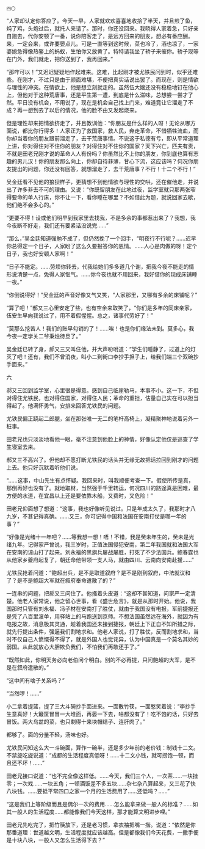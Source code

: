     四〇 

   “人家却认定你答应了。今天一早，人家就欢欢喜喜地收拾了半天，并且煎了鱼，炖了鸡，头炮过后，就托人来请了。那时，你还没回来。我晓得人家着急，只好亲自跑去，代你安顿了一番，说你陪客走了，是远方回来的朋友，想必有番应酬。来，一定会来，或许要晏点儿。可是一直等到这时候，菜也冷了，酒也凉了，一家婆媳急得像热鏊上的蚂蚁，生怕你又放黄了。特特请我坐了轿子来催你。轿子现等在门外，我们就走，把你送到了，我再回来。”

   “那咋可以！”又迟迟疑疑地作起难来。这难，比起刚才被尤铁民问到时，似乎还难些。在刚才，不过只是由于颜面难堪，不便把真实话说出罢了。而现在，则是情欲与理性的冲突。在情欲上，他是想立刻就走的。虽然伍大嫂还没有稳稳地钉在他心上，但他对于这种荒唐事，还是平生第一遭，到底是什么滋味，总想尝一尝才了然。平日没有机会，不用说了，现在是机会自己找上门来，难道竟让它溜走了不成？再一想到去了以后的情况，他的脸不由又发起烧来。

   但是理性却来把情欲挤走了，并且教训他：“你朋友是什么样的人呀！无论从哪方面说，都比你行得多！人家正为了救国家，救人民，奔走革命，不惜牺牲流血，而你却当着你的朋友跟前溜走了，去干荒唐事情。不说这于私德有亏，即从平常道理上讲，你对得住对不住你的朋友？对得住对不住你的国家？天下兴亡，匹夫有责，不就是田老兄刚才说的革命人人有份吗？你虽然比不上你的朋友，你到底也算有志趣的男儿汉！你的朋友那么向上，你却自待菲薄，甘心下流，这应该吗？何况你朋友提出的问题，你还没有回答，就想溜走了，去干荒唐事？不行！十二个不行！”

   吴金廷看不见他的狼狈样子，更猜想不到他情欲与理性的交哄，还在催他走，并说出了许多非去不可的理由。又说：“你既留朋友在此地过夜，监学室就只那两张窄得要命的单人行床，你不让一下，看你睡在哪里？不如借此为题，就说回家去歇，他们绝不会多心的。”

   “更要不得！设或他们明早到我家里去找我，不是多余的事都惹出来了？我想，我今夜断不好走，我们还有要紧话没说完……”

   “那么，”吴金廷知道强勉不成了，但仍然挽了一个回手，“明夜行不行呢？……迟早你总得定一个日子，人家盼了这么久要报答你的恩情。……人心是肉做的呀！定个日子，我也好安顿人家啊！”

   “日子不能定。……劳烦你转去，代我给她们多多道几个谢，把我今夜不能走的情形说清楚一点，免得人家怄气。……你今夜也就不用回来，我好借你的现成床铺睡一夜。”

   “你倒说得好！”吴金廷的声音好像又气又笑，“人家那里，又哪有多余的床铺呢？”

   “算了吧！”郝又三心里安定了些，也有空余来取笑了，“你们是多年的同床亲家，伍安生早向我说过了，用不着假惺惺。总之，诸事代劳好了！”

   “莫那么挖苦人！我们的账早勾销的了！……唉！也是你们缘法未到。莫多心，我今夜一定学关二爷秉烛待旦了。”

   吴金廷已转了身，郝又三又叫住他，并大声吩咐道：“学生们睡静了，过道上的灯灭了吧！还有，我们不曾消夜，叫小二到街口李抄手担子上，给我们端三个双碗抄手面来。”

   六

   郝又三回到监学室，心里很是得意。感到自己临崖勒马，本事不小。这一下，不但对得住尤铁民，也对得住国家，对得住人民；革命的重担，估量自己实在可以担当得起了。他满怀勇气，安排来回答尤铁民的问题。

   尤铁民偏正跷起二郎腿，坐在那张唯一无二的笔杆高椅上，凝精聚神地说着另外一桩事。

   田老兄也只淡淡地看他一眼，毫不注意到他脸上的神情，好像认定他仅是巡查了学生寝室去来。

   郝又三不高兴了。但他却不愿打断尤铁民的话头并无缘无故把话拉回到刚才的问题上去。他只好沉默着听他们说。

   “……这事，中山先生有点怀疑。我回来时，叫我顺便考查一下。假使所传是真，那倒再好也没有了。就地取材，当然强于千里转运，何况四川的路途真是困难，最方便的水道，在宜昌以上还是要依靠木船，又费时，又危险！”

   田老兄仰面想了想道：“这事，我也好像听见说过。只是年成太久了，我那时才八九岁，不甚记得真确。……又三，你可记得中国和法国在安南打仗是哪一年的事？”

   “好像是光绪十一年吧？……等我想一想！唔！不错，我是癸未年生的，癸未是光绪九年。记得家严曾说，我三岁时，正值法国侵犯安南，第二年我国就和法国大军在安南的谅山打了起来。刘永福的黑旗兵屡战屡胜，打死了不少法国兵。鲍春霆也从他家乡夔府起复了，朝廷命他带领一支人马，就由四川、云南向安南赴援……”

   尤铁民抢着问道：“鲍超出兵，是不是取道叙府？是不是刚到叙府，中法就议和了？是不是鲍超大军就在叙府奉命遣散了的？”

   一连串的问题，把郝又三问住了。他搔着头皮道：“这却不甚知道，问家严一定清楚。他老人家常说，他之留心世事，看《盛世危言》，就是从那时开始。他说，我国那时只管有刘永福、冯子材在安南打了胜仗，就由于我国没有电报，军前捷报还是凭了八百里滚单，用驿站上的马跑送到京师。不想法国虽然远在海外，就因为有电报之故，消息极其灵通，趁着我国还未接到捷报，朝廷上下正自不知所措之际，就先行提出条件，强逼我们割地求和。他老人家说，打了胜仗，反而割地求和，当时不仅自己人愤慨得不得了，就是外国人也觉诧异，认为中国真是一个莫名其妙的弱国。从此就放心大胆欺负我们，不怕我们再敢还手了。”

   “既然如此，你明天务必向老伯问个明白。别的不必再提，只问鲍超的大军，是不是在叙府遣散的。”

   “这中间有啥子关系吗？”

   “当然啰！……”

   小二拿着提篮，提了三大斗碗抄手面进来。一面散竹筷，一面憨笑着说：“李抄手生意真好！大簸筐冒冒一大堆面，再晏一下去，啥都没有了！吃不饱的话，只好去冒饭。两大乌盆的菜，也只剩得十来块帽结子、连肝肉了。”

   都够了。面的分量不轻，汤味也好。

   尤铁民问知这么大一斗碗面，算作一碗半，还是多少年前的老价钱：制钱十二文。不禁旋吃旋说道：“成都的生活程度真低呀！……十二文小钱，就可捞饱一顿，而且还不坏！……”

   田老兄接口说道：“也不完全像这样低。……今天，我们三个人，一次茶……一块挂零；一次戏……一块五角；一顿酒饭差不多五块……杂七杂八算起来，又三花了快八块钱。……要抵平常四口之家一个月的生活费用了……还低吗？……”

   “这是我们上等阶级而且是偶尔一次的费用……怎么能拿来做一般人的标准？……如其一般人的生活程度……都能像我们今天这样，那才能算文明进步哩。”

   田老兄先吃完了，把竹筷放下，还是老习惯，拿衣袖把嘴一揩。说道：“依然是你那番道理：世道越文明，生活程度就应该越高。但是都像我们今天花费，一撒手便是十块八块，一般人又怎么生活得下去？”

